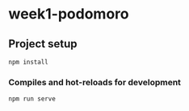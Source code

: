 # week1-podomoro

## Project setup

```
npm install
```

### Compiles and hot-reloads for development

```
npm run serve
```
